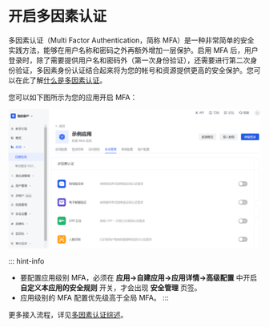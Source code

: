 # 开启多因素认证

<LastUpdated/>

多因素认证（Multi Factor Authentication，简称 MFA）是一种非常简单的安全实践方法，能够在用户名称和密码之外再额外增加一层保护。启用 MFA 后，用户登录时，除了需要提供用户名和密码外（第一次身份验证），还需要进行第二次身份验证，多因素身份认证结合起来将为您的帐号和资源提供更高的安全保护。您可以在此了解[什么是多因素认证](/concepts/mfa.md)。

您可以如下图所示为您的应用开启 MFA：

![](./images/app-level-mfa.png)

::: hint-info
* 要配置应用级别 MFA，必须在 **应用->自建应用->应用详情->高级配置** 中开启 **自定义本应用的安全规则** 开关，才会出现 **安全管理** 页签。
* 应用级别的 MFA 配置优先级高于全局 MFA。
:::

更多接入流程，详见[多因素认证综述](/guides/security/mfa/)。